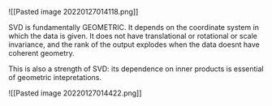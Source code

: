 ![[Pasted image 20220127014118.png]]

SVD is fundamentally GEOMETRIC. 
It depends on the coordinate system in which the data is given. It does not have translational or rotational or scale invariance, and the rank of the output explodes when the data doesnt have coherent geometry.

This is also a strength of SVD: its dependence on inner products is essential of geometric intepretations.

![[Pasted image 20220127014422.png]]

